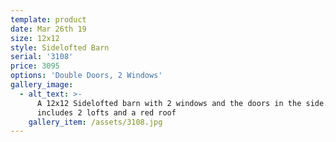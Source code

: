 ```yaml
---
template: product
date: Mar 26th 19
size: 12x12
style: Sidelofted Barn
serial: '3108'
price: 3095
options: 'Double Doors, 2 Windows'
gallery_image:
  - alt_text: >-
      A 12x12 Sidelofted barn with 2 windows and the doors in the side. Also
      includes 2 lofts and a red roof
    gallery_item: /assets/3108.jpg
---
```


